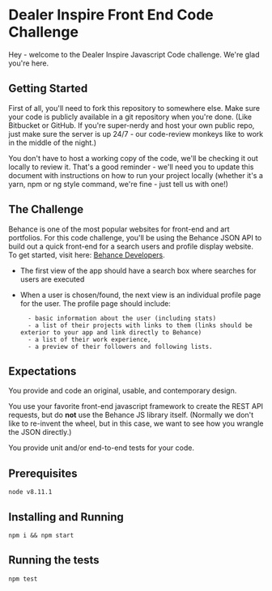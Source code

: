 # Dealer Inspire Front End Code Challenge

Hey - welcome to the Dealer Inspire Javascript Code challenge. We're glad you're here.

## Getting Started

First of all, you'll need to fork this repository to somewhere else. Make sure your code is publicly available in a git repository when you're done. (Like Bitbucket or GitHub. If you're super-nerdy and host your own public repo, just make sure the server is up 24/7 - our code-review monkeys like to work in the middle of the night.)

You don't have to host a working copy of the code, we'll be checking it out locally to review it. That's a good reminder - we'll need you to update this document with instructions on how to run your project locally (whether it's a yarn, npm or ng style command, we're fine - just tell us with one!)

## The Challenge

Behance is one of the most popular websites for front-end and art portfolios. For this code challenge, you'll be using the Behance JSON API to build out a quick front-end for a search users and profile display website. To get started, visit here: [Behance Developers](https://www.behance.net/dev).

* The first view of the app should have a search box where searches for users are executed
* When a user is chosen/found, the next view is an individual profile page for the user. The profile page should include:

      	- basic information about the user (including stats)
      	- a list of their projects with links to them (links should be exterior to your app and link directly to Behance)
      	- a list of their work experience,
      	- a preview of their followers and following lists.

## Expectations

You provide and code an original, usable, and contemporary design.

You use your favorite front-end javascript framework to create the REST API requests, but do **not** use the Behance JS library itself. (Normally we don't like to re-invent the wheel, but in this case, we want to see how you wrangle the JSON directly.)

You provide unit and/or end-to-end tests for your code.

## Prerequisites

```
node v8.11.1
```

## Installing and Running

```
npm i && npm start
```

## Running the tests

```
npm test
```
